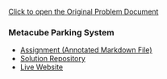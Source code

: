 [Click to open the Original Problem Document](https://docs.google.com/document/d/17CmWuHxQQx7bZJZfeFFQ_SLzH3pZSNFM2aR5K1HnhCE/edit)

### Metacube Parking System
- [Assignment (Annotated Markdown File)](./Assignment.md)
- [Solution Repository](https://github.com/metacube-manthan-rajoria/GET_003_Chapter_001/tree/Chapter_006)
- [Live Website](https://metacube-manthan-rajoria.github.io/GET_003_Chapter_001/)